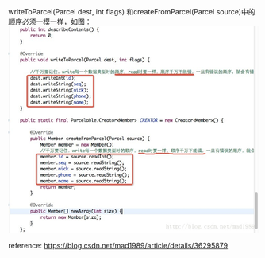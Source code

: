 writeToParcel(Parcel dest, int flags) 和createFromParcel(Parcel source)中的顺序必须一模一样，如图：
![](image/20140702033010597.jpg)

reference: https://blog.csdn.net/mad1989/article/details/36295879